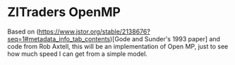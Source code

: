 # ZITraders OpenMP

Based on (https://www.jstor.org/stable/2138676?seq=1#metadata_info_tab_contents)[Gode and Sunder's 1993 paper] and code from Rob Axtell, this will be an implementation of Open MP, just to see how much speed I can get from a simple model.
